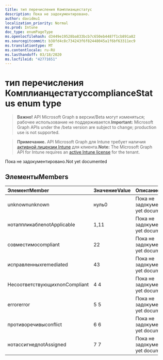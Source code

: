 ```yaml
---
title: тип перечисления Комплианцестатус
description: Пока не задокументировано.
author: davidmu1
localization_priority: Normal
ms.prod: Intune
doc_type: enumPageType
ms.openlocfilehash: d3449e19528ba833bcb7c650eb4487f1cb891a82
ms.sourcegitcommit: b38fd4c8c734243f6f82448045a1f6bf63311ec9
ms.translationtype: MT
ms.contentlocale: ru-RU
ms.lasthandoff: 03/18/2020
ms.locfileid: "42771651"
---
```

# <a name="compliancestatus-enum-type"></a><span data-ttu-id="51347-103">тип перечисления Комплианцестатус</span><span class="sxs-lookup"><span data-stu-id="51347-103">complianceStatus enum type</span></span>

> <span data-ttu-id="51347-104">**Важно!** API Microsoft Graph в версии/Beta могут изменяться; рабочее использование не поддерживается.</span><span class="sxs-lookup"><span data-stu-id="51347-104">**Important:** Microsoft Graph APIs under the /beta version are subject to change; production use is not supported.</span></span>

> <span data-ttu-id="51347-105">**Примечание.** API Microsoft Graph для Intune требует наличия [активной лицензии Intune](https://go.microsoft.com/fwlink/?linkid=839381) для клиента.</span><span class="sxs-lookup"><span data-stu-id="51347-105">**Note:** The Microsoft Graph API for Intune requires an [active Intune license](https://go.microsoft.com/fwlink/?linkid=839381) for the tenant.</span></span>

<span data-ttu-id="51347-106">Пока не задокументировано.</span><span class="sxs-lookup"><span data-stu-id="51347-106">Not yet documented</span></span>

## <a name="members"></a><span data-ttu-id="51347-107">Элементы</span><span class="sxs-lookup"><span data-stu-id="51347-107">Members</span></span>
|<span data-ttu-id="51347-108">Элемент</span><span class="sxs-lookup"><span data-stu-id="51347-108">Member</span></span>|<span data-ttu-id="51347-109">Значение</span><span class="sxs-lookup"><span data-stu-id="51347-109">Value</span></span>|<span data-ttu-id="51347-110">Описание</span><span class="sxs-lookup"><span data-stu-id="51347-110">Description</span></span>|
|:---|:---|:---|
|<span data-ttu-id="51347-111">unknown</span><span class="sxs-lookup"><span data-stu-id="51347-111">unknown</span></span>|<span data-ttu-id="51347-112">нуль</span><span class="sxs-lookup"><span data-stu-id="51347-112">0</span></span>|<span data-ttu-id="51347-113">Пока не задокументировано.</span><span class="sxs-lookup"><span data-stu-id="51347-113">Not yet documented</span></span>|
|<span data-ttu-id="51347-114">нотаппликабле</span><span class="sxs-lookup"><span data-stu-id="51347-114">notApplicable</span></span>|<span data-ttu-id="51347-115">1,1</span><span class="sxs-lookup"><span data-stu-id="51347-115">1</span></span>|<span data-ttu-id="51347-116">Пока не задокументировано.</span><span class="sxs-lookup"><span data-stu-id="51347-116">Not yet documented</span></span>|
|<span data-ttu-id="51347-117">совместимо</span><span class="sxs-lookup"><span data-stu-id="51347-117">compliant</span></span>|<span data-ttu-id="51347-118">2</span><span class="sxs-lookup"><span data-stu-id="51347-118">2</span></span>|<span data-ttu-id="51347-119">Пока не задокументировано.</span><span class="sxs-lookup"><span data-stu-id="51347-119">Not yet documented</span></span>|
|<span data-ttu-id="51347-120">исправленных</span><span class="sxs-lookup"><span data-stu-id="51347-120">remediated</span></span>|<span data-ttu-id="51347-121">4</span><span class="sxs-lookup"><span data-stu-id="51347-121">3</span></span>|<span data-ttu-id="51347-122">Пока не задокументировано.</span><span class="sxs-lookup"><span data-stu-id="51347-122">Not yet documented</span></span>|
|<span data-ttu-id="51347-123">Несоответствующих</span><span class="sxs-lookup"><span data-stu-id="51347-123">nonCompliant</span></span>|<span data-ttu-id="51347-124">4 </span><span class="sxs-lookup"><span data-stu-id="51347-124">4</span></span>|<span data-ttu-id="51347-125">Пока не задокументировано.</span><span class="sxs-lookup"><span data-stu-id="51347-125">Not yet documented</span></span>|
|<span data-ttu-id="51347-126">error</span><span class="sxs-lookup"><span data-stu-id="51347-126">error</span></span>|<span data-ttu-id="51347-127">5 </span><span class="sxs-lookup"><span data-stu-id="51347-127">5</span></span>|<span data-ttu-id="51347-128">Пока не задокументировано.</span><span class="sxs-lookup"><span data-stu-id="51347-128">Not yet documented</span></span>|
|<span data-ttu-id="51347-129">противоречивы</span><span class="sxs-lookup"><span data-stu-id="51347-129">conflict</span></span>|<span data-ttu-id="51347-130">6 </span><span class="sxs-lookup"><span data-stu-id="51347-130">6</span></span>|<span data-ttu-id="51347-131">Пока не задокументировано.</span><span class="sxs-lookup"><span data-stu-id="51347-131">Not yet documented</span></span>|
|<span data-ttu-id="51347-132">нотассигнед</span><span class="sxs-lookup"><span data-stu-id="51347-132">notAssigned</span></span>|<span data-ttu-id="51347-133">7 </span><span class="sxs-lookup"><span data-stu-id="51347-133">7</span></span>|<span data-ttu-id="51347-134">Пока не задокументировано.</span><span class="sxs-lookup"><span data-stu-id="51347-134">Not yet documented</span></span>|



